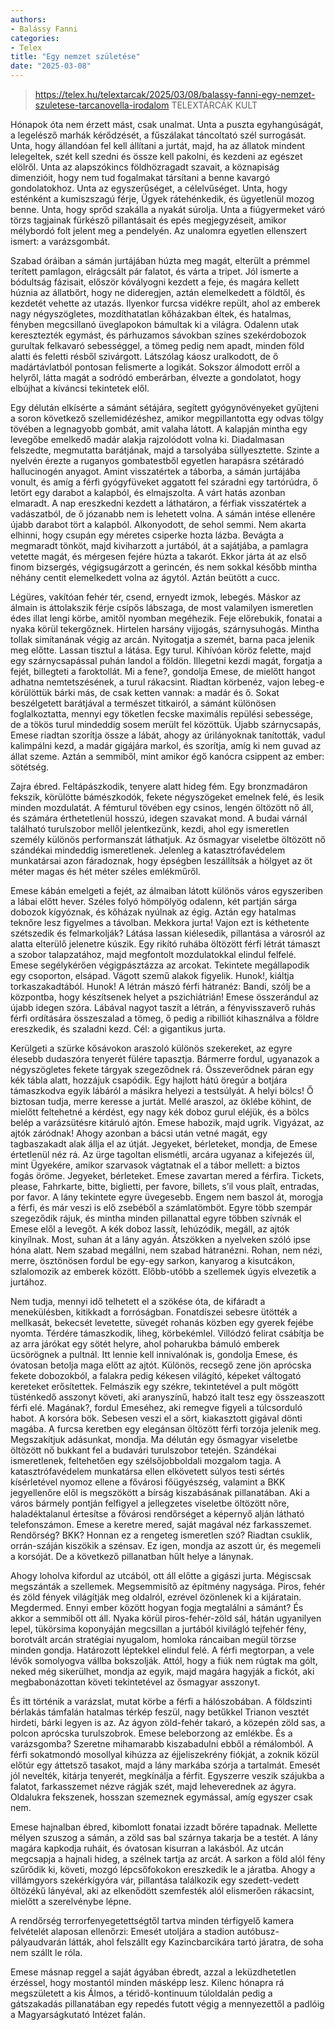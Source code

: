 ```yaml
---
authors:
- Balássy Fanni
categories:
- Telex
title: "Egy nemzet születése"
date: "2025-03-08"
---
```


> https://telex.hu/telextarcak/2025/03/08/balassy-fanni-egy-nemzet-szuletese-tarcanovella-irodalom
> TELEXTÁRCÁK KULT

Hónapok óta nem érzett mást, csak unalmat. Unta a puszta egyhangúságát, a legelésző marhák kérődzését, a fűszálakat táncoltató szél surrogását. Unta, hogy állandóan fel kell állítani a jurtát, majd, ha az állatok mindent lelegeltek, szét kell szedni és össze kell pakolni, és kezdeni az egészet elölről. Unta az alapszókincs földhözragadt szavait, a köznapiság dimenzióit, hogy nem tud fogalmakat társítani a benne kavargó gondolatokhoz. Unta az egyszerűséget, a célelvűséget. Unta, hogy esténként a kumiszszagú férje, Ügyek rátehénkedik, és ügyetlenül mozog benne. Unta, hogy sprőd szakálla a nyakát súrolja. Unta a fiúgyermeket váró törzs tagjainak fürkésző pillantásait és epés megjegyzéseit, amikor mélybordó folt jelent meg a pendelyén. Az unalomra egyetlen ellenszert ismert: a varázsgombát.

Szabad óráiban a sámán jurtájában húzta meg magát, elterült a prémmel terített pamlagon, elrágcsált pár falatot, és várta a tripet. Jól ismerte a bódultság fázisait, először kóvályogni kezdett a feje, és magára kellett húznia az állatbőrt, hogy ne dideregjen, aztán elemelkedett a földtől, és kezdetét vehette az utazás. Ilyenkor furcsa vidékre repült, ahol az emberek nagy négyszögletes, mozdíthatatlan kőházakban éltek, és hatalmas, fényben megcsillanó üveglapokon bámultak ki a világra. Odalenn utak keresztezték egymást, és párhuzamos sávokban színes szekérdobozok gurultak felkavaró sebességgel, a tömeg pedig nem apadt, minden föld alatti és feletti résből szivárgott. Látszólag káosz uralkodott, de ő madártávlatból pontosan felismerte a logikát. Sokszor álmodott erről a helyről, látta magát a sodródó emberárban, élvezte a gondolatot, hogy elbújhat a kíváncsi tekintetek elől.

Egy délután elkísérte a sámánt sétájára, segített gyógynövényeket gyűjteni a soron következő szellemidézéshez, amikor megpillantotta egy odvas tölgy tövében a legnagyobb gombát, amit valaha látott. A kalapján mintha egy levegőbe emelkedő madár alakja rajzolódott volna ki. Diadalmasan felszedte, megmutatta barátjának, majd a tarsolyába süllyesztette. Szinte a nyelvén érezte a ruganyos gombatestből egyetlen harapásra szétáradó hallucinogén anyagot. Amint visszatértek a táborba, a sámán jurtájába vonult, és amíg a férfi gyógyfüveket aggatott fel száradni egy tartórúdra, ő letört egy darabot a kalapból, és elmajszolta. A várt hatás azonban elmaradt. A nap ereszkedni kezdett a láthatáron, a férfiak visszatértek a vadászatból, de ő józanabb nem is lehetett volna. A sámán intése ellenére újabb darabot tört a kalapból. Alkonyodott, de sehol semmi. Nem akarta elhinni, hogy csupán egy méretes csiperke hozta lázba. Bevágta a megmaradt tönköt, majd kiviharzott a jurtából, át a sajátjába, a pamlagra vetette magát, és mérgesen fejére húzta a takarót. Ekkor járta át az első finom bizsergés, végigsugárzott a gerincén, és nem sokkal később mintha néhány centit elemelkedett volna az ágytól. Aztán beütött a cucc.

Légüres, vakítóan fehér tér, csend, ernyedt izmok, lebegés. Máskor az álmain is áttolakszik férje csípős lábszaga, de most valamilyen ismeretlen édes illat lengi körbe, amitől nyomban megéhezik. Feje előrebukik, fonatai a nyaka körül tekergőznek. Hirtelen harsány vijjogás, szárnysuhogás. Mintha tollak simítanának végig az arcán. Nyitogatja a szemét, barna paca jelenik meg előtte. Lassan tisztul a látása. Egy turul. Kihívóan köröz felette, majd egy szárnycsapással puhán landol a földön. Illegetni kezdi magát, forgatja a fejét, billegteti a faroktollát. Mi a fene?, gondolja Emese, de mielőtt hangot adhatna nemtetszésének, a turul rákacsint. Riadtan körbenéz, vajon lebeg-e körülöttük bárki más, de csak ketten vannak: a madár és ő. Sokat beszélgetett barátjával a természet titkairól, a sámánt különösen foglalkoztatta, mennyi egy töketlen fecske maximális repülési sebessége, de a tökös turul mindeddig sosem merült fel közöttük. Újabb szárnycsapás, Emese riadtan szorítja össze a lábát, ahogy az úrilányoknak tanították, vadul kalimpálni kezd, a madár gigájára markol, és szorítja, amíg ki nem guvad az állat szeme. Aztán a semmiből, mint amikor égő kanócra csippent az ember: sötétség.

Zajra ébred. Feltápászkodik, tenyere alatt hideg fém. Egy bronzmadáron fekszik, körülötte bámészkodók, fekete négyszögeket emelnek felé, és lesik minden mozdulatát. A fémturul tövében egy csinos, lengén öltözött nő áll, és számára érthetetlenül hosszú, idegen szavakat mond. A budai várnál található turulszobor mellől jelentkezünk, kezdi, ahol egy ismeretlen személy különös performanszát láthatjuk. Az ősmagyar viseletbe öltözött nő szándékai mindeddig ismeretlenek. Jelenleg a katasztrófavédelem munkatársai azon fáradoznak, hogy épségben leszállítsák a hölgyet az öt méter magas és hét méter széles emlékműről.

Emese kábán emelgeti a fejét, az álmaiban látott különös város egyszeriben a lábai előtt hever. Széles folyó hömpölyög odalenn, két partján sárga dobozok kígyóznak, és kőházak nyúlnak az égig. Aztán egy hatalmas teknőre lesz figyelmes a távolban. Mekkora jurta! Vajon ezt is kéthetente szétszedik és felmarkolják? Látása lassan kiélesedik, pillantása a városról az alatta elterülő jelenetre kúszik. Egy rikító ruhába öltözött férfi létrát támaszt a szobor talapzatához, majd megfontolt mozdulatokkal elindul felfelé. Emese segélykérően végigpásztázza az arcokat. Tekintete megállapodik egy csoporton, elsápad. Vágott szemű alakok figyelik. Hunok!, kiáltja torkaszakadtából. Hunok! A létrán mászó férfi hátranéz: Bandi, szólj be a központba, hogy készítsenek helyet a pszichiátrián! Emese összerándul az újabb idegen szóra. Lábával nagyot taszít a létrán, a fényvisszaverő ruhás férfi ordítására összeszalad a tömeg, ő pedig a ribilliót kihasználva a földre ereszkedik, és szaladni kezd. Cél: a gigantikus jurta.

Kerülgeti a szürke kősávokon araszoló különös szekereket, az egyre élesebb dudaszóra tenyerét fülére tapasztja. Bármerre fordul, ugyanazok a négyszögletes fekete tárgyak szegeződnek rá. Összeverődnek páran egy kék tábla alatt, hozzájuk csapódik. Egy hajlott hátú öregúr a botjára támaszkodva egyik lábáról a másikra helyezi a testsúlyát. A helyi bölcs! Ő biztosan tudja, merre keresse a jurtát. Mellé araszol, az öklébe köhint, de mielőtt feltehetné a kérdést, egy nagy kék doboz gurul eléjük, és a bölcs belép a varázsütésre kitáruló ajtón. Emese habozik, majd ugrik. Vigyázat, az ajtók záródnak! Ahogy azonban a bácsi után vetné magát, egy tagbaszakadt alak állja el az útját. Jegyeket, bérleteket, mondja, de Emese értetlenül néz rá. Az ürge tagoltan elismétli, arcára ugyanaz a kifejezés ül, mint Ügyekére, amikor szarvasok vágtatnak el a tábor mellett: a biztos fogás öröme. Jegyeket, bérleteket. Emese zavartan mered a férfira. Tickets, please, Fahrkarte, bitte, biglietti, per favore, billets, s’il vous plaît, entradas, por favor. A lány tekintete egyre üvegesebb. Engem nem baszol át, morogja a férfi, és már veszi is elő zsebéből a számlatömböt. Egyre több szempár szegeződik rájuk, és mintha minden pillanattal egyre többen szívnák el Emese elől a levegőt. A kék doboz lassít, lehúzódik, megáll, az ajtók kinyílnak. Most, suhan át a lány agyán. Átszökken a nyelveken szóló ipse hóna alatt. Nem szabad megállni, nem szabad hátranézni. Rohan, nem nézi, merre, ösztönösen fordul be egy-egy sarkon, kanyarog a kisutcákon, szlalomozik az emberek között. Előbb-utóbb a szellemek úgyis elvezetik a jurtához.

Nem tudja, mennyi idő telhetett el a szökése óta, de kifáradt a menekülésben, kitikkadt a forróságban. Fonatdíszei sebesre ütötték a mellkasát, bekecsét levetette, süvegét rohanás közben egy gyerek fejébe nyomta. Térdére támaszkodik, liheg, körbekémlel. Villódzó felirat csábítja be az arra járókat egy sötét helyre, ahol poharukba bámuló emberek ücsörögnek a pultnál. Itt lennie kell innivalónak is, gondolja Emese, és óvatosan betolja maga előtt az ajtót. Különös, recsegő zene jön aprócska fekete dobozokból, a falakra pedig kékesen világító, képeket váltogató kereteket erősítettek. Felmászik egy székre, tekintetével a pult mögött tüsténkedő asszonyt követi, aki aranyszínű, habzó italt tesz egy összeaszott férfi elé. Magának?, fordul Emeséhez, aki remegve figyeli a túlcsorduló habot. A korsóra bök. Sebesen veszi el a sört, kiakasztott gigával dönti magába. A furcsa keretben egy elegánsan öltözött férfi torzója jelenik meg. Megszakítjuk adásunkat, mondja. Ma délután egy ősmagyar viseletbe öltözött nő bukkant fel a budavári turulszobor tetején. Szándékai ismeretlenek, feltehetően egy szélsőjobboldali mozgalom tagja. A katasztrófavédelem munkatársa ellen elkövetett súlyos testi sértés kísérletével nyomoz ellene a fővárosi főügyészség, valamint a BKK jegyellenőre elől is megszökött a bírság kiszabásának pillanatában. Aki a város bármely pontján felfigyel a jellegzetes viseletbe öltözött nőre, haladéktalanul értesítse a fővárosi rendőrséget a képernyő alján látható telefonszámon. Emese a keretre mered, saját magával néz farkasszemet. Rendőrség? BKK? Honnan ez a rengeteg ismeretlen szó? Riadtan csuklik, orrán-száján kiszökik a szénsav. Ez igen, mondja az aszott úr, és megemeli a korsóját. De a következő pillanatban hűlt helye a lánynak.

Ahogy loholva kifordul az utcából, ott áll előtte a gigászi jurta. Mégiscsak megszánták a szellemek. Megsemmisítő az építmény nagysága. Piros, fehér és zöld fények világítják meg oldalról, ezrével özönlenek ki a kijáratain. Megdermed. Ennyi ember között hogyan fogja megtalálni a sámánt? És akkor a semmiből ott áll. Nyaka körül piros-fehér-zöld sál, hátán ugyanilyen lepel, tükörsima koponyáján megcsillan a jurtából kivilágló tejfehér fény, borotvált arcán stratégiai nyugalom, homloka ráncaiban megül törzse minden gondja. Határozott léptekkel elindul felé. A férfi megtorpan, a vele lévők somolyogva vállba bokszolják. Attól, hogy a fiúk nem rúgtak ma gólt, neked még sikerülhet, mondja az egyik, majd magára hagyják a fickót, aki megbabonázottan követi tekintetével az ősmagyar asszonyt.

És itt történik a varázslat, mutat körbe a férfi a hálószobában. A földszinti bérlakás támfalán hatalmas térkép feszül, nagy betűkkel Trianon vesztét hirdeti, bárki legyen is az. Az ágyon zöld-fehér takaró, a közepén zöld sas, a polcon aprócska turulszobrok. Emese beleborzong az emlékbe. És a varázsgomba? Szeretne mihamarabb kiszabadulni ebből a rémálomból. A férfi sokatmondó mosollyal kihúzza az éjjeliszekrény fiókját, a zoknik közül előtúr egy áttetsző tasakot, majd a lány markába szórja a tartalmát. Emesét jól nevelték, kitárja tenyerét, megkínálja a férfit. Egyszerre veszik szájukba a falatot, farkasszemet nézve rágják szét, majd leheverednek az ágyra. Oldalukra fekszenek, hosszan szemeznek egymással, amíg egyszer csak nem.

Emese hajnalban ébred, kibomlott fonatai izzadt bőrére tapadnak. Mellette mélyen szuszog a sámán, a zöld sas bal szárnya takarja be a testét. A lány magára kapkodja ruháit, és óvatosan kisurran a lakásból. Az utcán megcsapja a hajnali hideg, a szélnek tartja az arcát. A sarkon a föld alól fény szűrődik ki, követi, mozgó lépcsőfokokon ereszkedik le a járatba. Ahogy a villámgyors szekérkígyóra vár, pillantása találkozik egy szedett-vedett öltözékű lányéval, aki az elkenődött szemfesték alól elismerően rákacsint, mielőtt a szerelvénybe lépne.

A rendőrség terrorfenyegetettségtől tartva minden térfigyelő kamera felvételét alaposan ellenőrzi: Emesét utoljára a stadion autóbusz-pályaudvarán látták, ahol felszállt egy Kazincbarcikára tartó járatra, de soha nem szállt le róla.

Emese másnap reggel a saját ágyában ébredt, azzal a leküzdhetetlen érzéssel, hogy mostantól minden másképp lesz. Kilenc hónapra rá megszületett a kis Álmos, a téridő-kontinuum túloldalán pedig a gátszakadás pillanatában egy repedés futott végig a mennyezettől a padlóig a Magyarságkutató Intézet falán.
